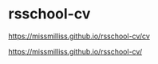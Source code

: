 # rsschool-cv
https://missmilliss.github.io/rsschool-cv/cv

https://missmilliss.github.io/rsschool-cv/